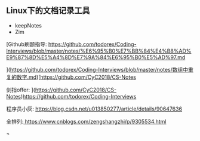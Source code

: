 ## Linux下的文档记录工具

- keepNotes
- Zim



[Github刷题指导:
 https://github.com/todorex/Coding-Interviews/blob/master/notes/%E6%95%B0%E7%BB%84%E4%B8%AD%E9%87%8D%E5%A4%8D%E7%9A%84%E6%95%B0%E5%AD%97.md

 ](https://github.com/todorex/Coding-Interviews/blob/master/notes/数组中重复的数字.md)[https://github.com/CyC2018/CS-Notes

 剑指offer:
 ](https://github.com/CyC2018/CS-Notes)https://github.com/todorex/Coding-Interviews


 程序员小灰:
 https://blog.csdn.net/u013850277/article/details/90647636

 全排列:[
 ](https://github.com/todorex/Coding-Interviews/blob/master/notes/数组中重复的数字.md)https://www.cnblogs.com/zengshangzhi/p/9305534.html





¬





